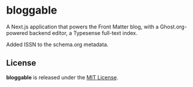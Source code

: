 # bloggable

A Next.js application that powers the Front Matter blog, with a Ghost.org-powered backend editor, a Typesense full-text index.

Added ISSN to the schema.org metadata.


## License

**bloggable** is released under the [MIT License](https://github.com/front-matter/bloggable/blob/master/LICENSE.md).
